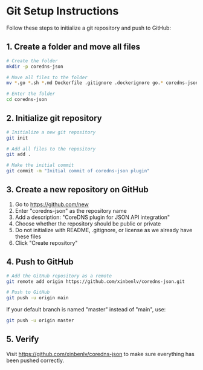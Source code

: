 # Git Setup Instructions

Follow these steps to initialize a git repository and push to GitHub:

## 1. Create a folder and move all files

```bash
# Create the folder
mkdir -p coredns-json

# Move all files to the folder
mv *.go *.sh *.md Dockerfile .gitignore .dockerignore go.* coredns-json/

# Enter the folder
cd coredns-json
```

## 2. Initialize git repository

```bash
# Initialize a new git repository
git init

# Add all files to the repository
git add .

# Make the initial commit
git commit -m "Initial commit of coredns-json plugin"
```

## 3. Create a new repository on GitHub

1. Go to https://github.com/new
2. Enter "coredns-json" as the repository name
3. Add a description: "CoreDNS plugin for JSON API integration"
4. Choose whether the repository should be public or private
5. Do not initialize with README, .gitignore, or license as we already have these files
6. Click "Create repository"

## 4. Push to GitHub

```bash
# Add the GitHub repository as a remote
git remote add origin https://github.com/xinbenlv/coredns-json.git

# Push to GitHub
git push -u origin main
```

If your default branch is named "master" instead of "main", use:

```bash
git push -u origin master
```

## 5. Verify

Visit https://github.com/xinbenlv/coredns-json to make sure everything has been pushed correctly. 
